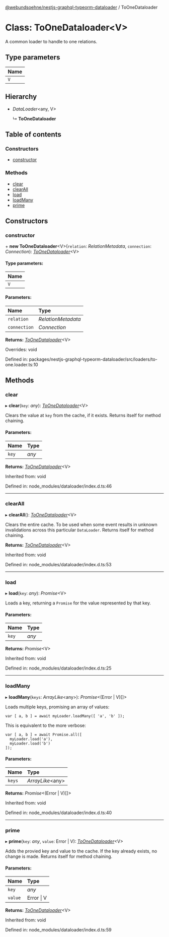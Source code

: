 [@webundsoehne/nestjs-graphql-typeorm-dataloader](../README.md) / ToOneDataloader

# Class: ToOneDataloader<V\>

A common loader to handle to one relations.

## Type parameters

| Name |
| :--- |
| `V`  |

## Hierarchy

- _DataLoader_<any, V\>

  ↳ **ToOneDataloader**

## Table of contents

### Constructors

- [constructor](toonedataloader.md#constructor)

### Methods

- [clear](toonedataloader.md#clear)
- [clearAll](toonedataloader.md#clearall)
- [load](toonedataloader.md#load)
- [loadMany](toonedataloader.md#loadmany)
- [prime](toonedataloader.md#prime)

## Constructors

### constructor

\+ **new ToOneDataloader**<V\>(`relation`: _RelationMetadata_, `connection`: _Connection_): [_ToOneDataloader_](toonedataloader.md)<V\>

#### Type parameters:

| Name |
| :--- |
| `V`  |

#### Parameters:

| Name         | Type               |
| :----------- | :----------------- |
| `relation`   | _RelationMetadata_ |
| `connection` | _Connection_       |

**Returns:** [_ToOneDataloader_](toonedataloader.md)<V\>

Overrides: void

Defined in: packages/nestjs-graphql-typeorm-dataloader/src/loaders/to-one.loader.ts:10

## Methods

### clear

▸ **clear**(`key`: _any_): [_ToOneDataloader_](toonedataloader.md)<V\>

Clears the value at `key` from the cache, if it exists. Returns itself for method chaining.

#### Parameters:

| Name  | Type  |
| :---- | :---- |
| `key` | _any_ |

**Returns:** [_ToOneDataloader_](toonedataloader.md)<V\>

Inherited from: void

Defined in: node_modules/dataloader/index.d.ts:46

---

### clearAll

▸ **clearAll**(): [_ToOneDataloader_](toonedataloader.md)<V\>

Clears the entire cache. To be used when some event results in unknown invalidations across this particular `DataLoader`. Returns itself for method chaining.

**Returns:** [_ToOneDataloader_](toonedataloader.md)<V\>

Inherited from: void

Defined in: node_modules/dataloader/index.d.ts:53

---

### load

▸ **load**(`key`: _any_): _Promise_<V\>

Loads a key, returning a `Promise` for the value represented by that key.

#### Parameters:

| Name  | Type  |
| :---- | :---- |
| `key` | _any_ |

**Returns:** _Promise_<V\>

Inherited from: void

Defined in: node_modules/dataloader/index.d.ts:25

---

### loadMany

▸ **loadMany**(`keys`: _ArrayLike_<any\>): _Promise_<(Error \| V)[]\>

Loads multiple keys, promising an array of values:

    var [ a, b ] = await myLoader.loadMany([ 'a', 'b' ]);

This is equivalent to the more verbose:

    var [ a, b ] = await Promise.all([
      myLoader.load('a'),
      myLoader.load('b')
    ]);

#### Parameters:

| Name   | Type              |
| :----- | :---------------- |
| `keys` | _ArrayLike_<any\> |

**Returns:** _Promise_<(Error \| V)[]\>

Inherited from: void

Defined in: node_modules/dataloader/index.d.ts:40

---

### prime

▸ **prime**(`key`: _any_, `value`: Error \| V): [_ToOneDataloader_](toonedataloader.md)<V\>

Adds the provied key and value to the cache. If the key already exists, no change is made. Returns itself for method chaining.

#### Parameters:

| Name    | Type       |
| :------ | :--------- |
| `key`   | _any_      |
| `value` | Error \| V |

**Returns:** [_ToOneDataloader_](toonedataloader.md)<V\>

Inherited from: void

Defined in: node_modules/dataloader/index.d.ts:59
